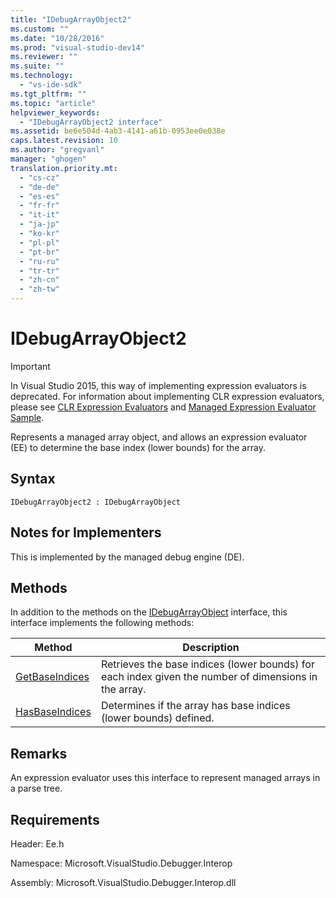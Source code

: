 ```yaml
---
title: "IDebugArrayObject2"
ms.custom: ""
ms.date: "10/28/2016"
ms.prod: "visual-studio-dev14"
ms.reviewer: ""
ms.suite: ""
ms.technology: 
  - "vs-ide-sdk"
ms.tgt_pltfrm: ""
ms.topic: "article"
helpviewer_keywords: 
  - "IDebugArrayObject2 interface"
ms.assetid: be6e504d-4ab3-4141-a61b-0953ee0e038e
caps.latest.revision: 10
ms.author: "gregvanl"
manager: "ghogen"
translation.priority.mt: 
  - "cs-cz"
  - "de-de"
  - "es-es"
  - "fr-fr"
  - "it-it"
  - "ja-jp"
  - "ko-kr"
  - "pl-pl"
  - "pt-br"
  - "ru-ru"
  - "tr-tr"
  - "zh-cn"
  - "zh-tw"
---
```

# IDebugArrayObject2
> [!IMPORTANT]
>  In Visual Studio 2015, this way of implementing expression evaluators is deprecated. For information about implementing CLR expression evaluators, please see [CLR Expression Evaluators](https://github.com/Microsoft/ConcordExtensibilitySamples/wiki/CLR-Expression-Evaluators) and [Managed Expression Evaluator Sample](https://github.com/Microsoft/ConcordExtensibilitySamples/wiki/Managed-Expression-Evaluator-Sample).  
  
 Represents a managed array object, and allows an expression evaluator (EE) to determine the base index (lower bounds) for the array.  
  
## Syntax  
  
```  
IDebugArrayObject2 : IDebugArrayObject  
```  
  
## Notes for Implementers  
 This is implemented by the managed debug engine (DE).  
  
## Methods  
 In addition to the methods on the [IDebugArrayObject](../../../extensibility/debugger/reference/idebugarrayobject.md) interface, this interface implements the following methods:  
  
|Method|Description|  
|------------|-----------------|  
|[GetBaseIndices](../../../extensibility/debugger/reference/idebugarrayobject2-getbaseindices.md)|Retrieves the base indices (lower bounds) for each index given the number of dimensions in the array.|  
|[HasBaseIndices](../../../extensibility/debugger/reference/idebugarrayobject2-hasbaseindices.md)|Determines if the array has base indices (lower bounds) defined.|  
  
## Remarks  
 An expression evaluator uses this interface to represent managed arrays in a parse tree.  
  
## Requirements  
 Header: Ee.h  
  
 Namespace: Microsoft.VisualStudio.Debugger.Interop  
  
 Assembly: Microsoft.VisualStudio.Debugger.Interop.dll